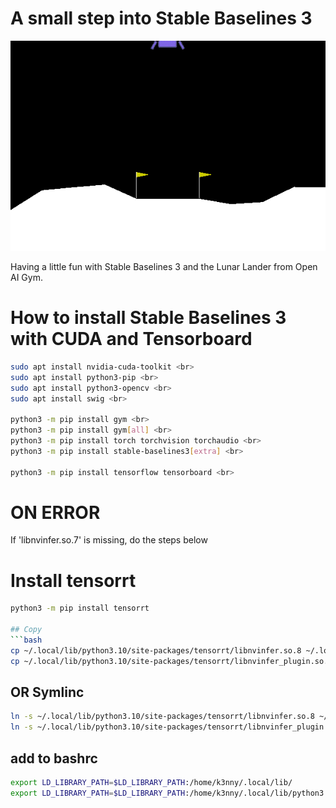 # A small step into Stable Baselines 3
![lunarlanderv2](anim.gif "LunarLanderv2")

Having a little fun with Stable Baselines 3 and the Lunar Lander from Open AI Gym.

# How to install Stable Baselines 3 with CUDA and Tensorboard

```bash
sudo apt install nvidia-cuda-toolkit <br>
sudo apt install python3-pip <br>
sudo apt install python3-opencv <br>
sudo apt install swig <br>

python3 -m pip install gym <br>
python3 -m pip install gym[all] <br>
python3 -m pip install torch torchvision torchaudio <br>
python3 -m pip install stable-baselines3[extra] <br>

python3 -m pip install tensorflow tensorboard <br>
```

# ON ERROR
If 'libnvinfer.so.7' is missing, do the steps below

# Install tensorrt
```bash
python3 -m pip install tensorrt

## Copy
```bash
cp ~/.local/lib/python3.10/site-packages/tensorrt/libnvinfer.so.8 ~/.local/lib/python3.10/site-packages/tensorrt/libnvinfer.so.7
cp ~/.local/lib/python3.10/site-packages/tensorrt/libnvinfer_plugin.so.8 ~/.local/lib/python3.10/site-packages/tensorrt/libnvinfer_plugin.so.7
```

## OR Symlinc
```bash
ln -s ~/.local/lib/python3.10/site-packages/tensorrt/libnvinfer.so.8 ~/.local/lib/python3.10/site-packages/tensorrt/libnvinfer.so.7
ln -s ~/.local/lib/python3.10/site-packages/tensorrt/libnvinfer_plugin.so.8 ~/.local/lib/python3.10/site-packages/tensorrt/libnvinfer_plugin.so.7

```
## add to bashrc
```bash
export LD_LIBRARY_PATH=$LD_LIBRARY_PATH:/home/k3nny/.local/lib/
export LD_LIBRARY_PATH=$LD_LIBRARY_PATH:/home/k3nny/.local/lib/python3.10/site-packages/tensorrt/
